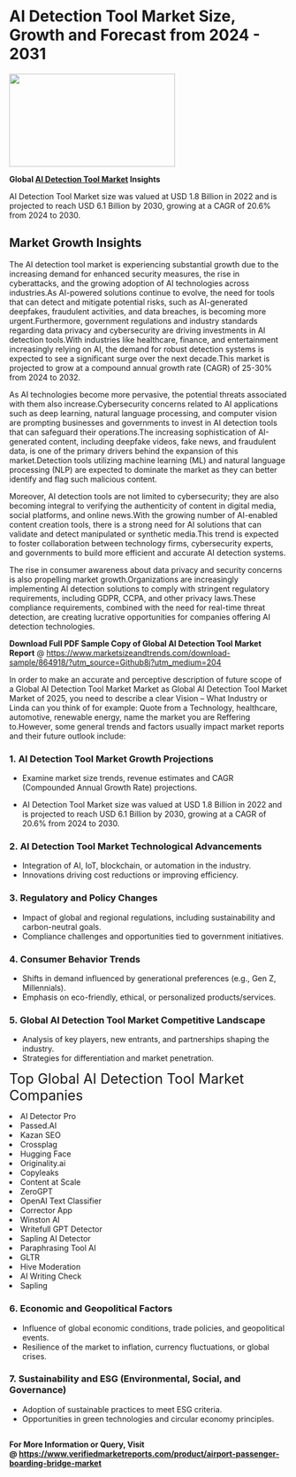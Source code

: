 <H1>AI Detection Tool Market Size, Growth and Forecast from 2024 - 2031</H1><img class="aligncenter size-medium wp-image-584254" src="https://thirdeyenews.in/wp-content/uploads/2024/09/Global-Market-Research-300x168.jpeg" alt="" width="300" height="168" /><p><strong>Global&nbsp;<a href="https://www.marketsizeandtrends.com/download-sample/864918/?utm_source=Github8j?utm_medium=204">AI Detection Tool Market</a> Insights</strong></p><p>AI Detection Tool Market size was valued at USD 1.8 Billion in 2022 and is projected to reach USD 6.1 Billion by 2030, growing at a CAGR of 20.6% from 2024 to 2030.</p><p><h2>Market Growth Insights</h2> <p>The AI detection tool market is experiencing substantial growth due to the increasing demand for enhanced security measures, the rise in cyberattacks, and the growing adoption of AI technologies across industries.As AI-powered solutions continue to evolve, the need for tools that can detect and mitigate potential risks, such as AI-generated deepfakes, fraudulent activities, and data breaches, is becoming more urgent.Furthermore, government regulations and industry standards regarding data privacy and cybersecurity are driving investments in AI detection tools.With industries like healthcare, finance, and entertainment increasingly relying on AI, the demand for robust detection systems is expected to see a significant surge over the next decade.This market is projected to grow at a compound annual growth rate (CAGR) of 25-30% from 2024 to 2032.</p> <p>As AI technologies become more pervasive, the potential threats associated with them also increase.Cybersecurity concerns related to AI applications such as deep learning, natural language processing, and computer vision are prompting businesses and governments to invest in AI detection tools that can safeguard their operations.The increasing sophistication of AI-generated content, including deepfake videos, fake news, and fraudulent data, is one of the primary drivers behind the expansion of this market.Detection tools utilizing machine learning (ML) and natural language processing (NLP) are expected to dominate the market as they can better identify and flag such malicious content.</p> <p>Moreover, AI detection tools are not limited to cybersecurity; they are also becoming integral to verifying the authenticity of content in digital media, social platforms, and online news.With the growing number of AI-enabled content creation tools, there is a strong need for AI solutions that can validate and detect manipulated or synthetic media.This trend is expected to foster collaboration between technology firms, cybersecurity experts, and governments to build more efficient and accurate AI detection systems.</p> <p>The rise in consumer awareness about data privacy and security concerns is also propelling market growth.Organizations are increasingly implementing AI detection solutions to comply with stringent regulatory requirements, including GDPR, CCPA, and other privacy laws.These compliance requirements, combined with the need for real-time threat detection, are creating lucrative opportunities for companies offering AI detection technologies.</p> <p><span class=""><strong>Download Full PDF Sample Copy of Global AI Detection Tool Market Report</strong> @ <a href="https://www.marketsizeandtrends.com/download-sample/864918/?utm_source=Github8j?utm_medium=204" target="_blank">https://www.marketsizeandtrends.com/download-sample/864918/?utm_source=Github8j?utm_medium=204</a></span></p><p>In order to make an accurate and perceptive description of future scope of a Global&nbsp;AI Detection Tool Market Market as Global&nbsp;AI Detection Tool Market Market of 2025, you need to describe a clear Vision &ndash; What Industry or Linda can you think of for example: Quote from a Technology, healthcare, automotive, renewable energy, name the market you are Reffering to.However, some general trends and factors usually impact market reports and their future outlook include:</p><h3>1.&nbsp;<strong>AI Detection Tool Market Growth Projections</strong></h3><ul><li>Examine market size trends, revenue estimates and CAGR (Compounded Annual Growth Rate) projections.</li><li><p>AI Detection Tool Market size was valued at USD 1.8 Billion in 2022 and is projected to reach USD 6.1 Billion by 2030, growing at a CAGR of 20.6% from 2024 to 2030.</p></li></ul><h3>2.&nbsp;<strong>AI Detection Tool Market Technological Advancements</strong></h3><ul><li>Integration of AI, IoT, blockchain, or automation in the industry.</li><li>Innovations driving cost reductions or improving efficiency.</li></ul><h3>3.&nbsp;<strong>Regulatory and Policy Changes</strong></h3><ul><li>Impact of global and regional regulations, including sustainability and carbon-neutral goals.</li><li>Compliance challenges and opportunities tied to government initiatives.</li></ul><h3>4.&nbsp;<strong>Consumer Behavior Trends</strong></h3><ul><li>Shifts in demand influenced by generational preferences (e.g., Gen Z, Millennials).</li><li>Emphasis on eco-friendly, ethical, or personalized products/services.</li></ul><h3>5.&nbsp;<strong>Global AI Detection Tool Market Competitive Landscape</strong></h3><ul><li>Analysis of key players, new entrants, and partnerships shaping the industry.</li><li>Strategies for differentiation and market penetration.</li></ul><p data-pm-slice="1 1 []"><span style="color: inherit; font-family: inherit; font-size: 25px;">Top Global AI Detection Tool Market Companies</span></p><div class="" data-test-id=""><p><li>AI Detector Pro</li><li> Passed.AI</li><li> Kazan SEO</li><li> Crossplag</li><li> Hugging Face</li><li> Originality.ai</li><li> Copyleaks</li><li> Content at Scale</li><li> ZeroGPT</li><li> OpenAI Text Classifier</li><li> Corrector App</li><li> Winston AI</li><li> Writefull GPT Detector</li><li> Sapling AI Detector</li><li> Paraphrasing Tool AI</li><li> GLTR</li><li> Hive Moderation</li><li> AI Writing Check</li><li> Sapling</li></p></div><h3>6.&nbsp;<strong>Economic and Geopolitical Factors</strong></h3><ul><li>Influence of global economic conditions, trade policies, and geopolitical events.</li><li>Resilience of the market to inflation, currency fluctuations, or global crises.</li></ul><h3>7.&nbsp;<strong>Sustainability and ESG (Environmental, Social, and Governance)</strong></h3><ul><li>Adoption of sustainable practices to meet ESG criteria.</li><li>Opportunities in green technologies and circular economy principles.</li></ul><h2><strong style="font-size: 14px;">For More Information or Query, Visit @&nbsp;</strong><a style="background-color: #ffffff; font-size: 14px;" href="https://www.marketsizeandtrends.com/report/ai-detection-tool-market/" target="_blank">https://www.verifiedmarketreports.com/product/airport-passenger-boarding-bridge-market</a></h2>